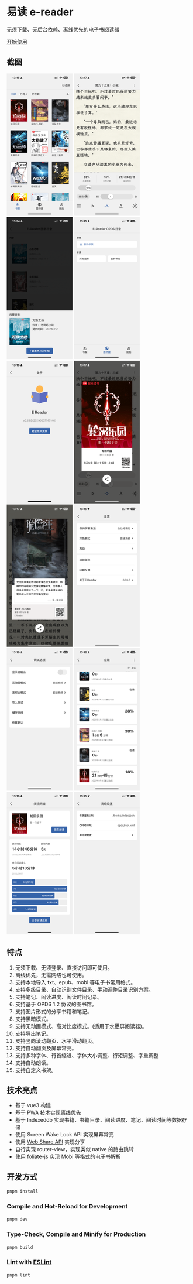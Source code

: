 # 易读 e-reader

无须下载、无后台依赖、离线优先的电子书阅读器

[开始使用](https://qwertyyb.github.io/e-reader/)

## 截图

<img src="./snapshots/书架.PNG" alt="书架" width="180" />
<img src="./snapshots/阅读界面.PNG" alt="阅读界面" width="180" />
<img src="./snapshots/OPDS%20内容.PNG" alt="OPDS 内容" width="180" />
<img src="./snapshots/OPDS%20首页.PNG" alt="OPDS 首页" width="180" />
<img src="./snapshots/关于.PNG" alt="关于" width="180" />
<img src="./snapshots/分享书籍.PNG" alt="分享书籍" width="180" />
<img src="./snapshots/分享段落.PNG" alt="分享段落" width="180" />
<img src="./snapshots/设置.PNG" alt="设置" width="180" />
<img src="./snapshots/调试选项.PNG" alt="调试选项" width="180" />
<img src="./snapshots/阅读时间.PNG" alt="阅读时间" width="180" />
<img src="./snapshots/阅读明细.PNG" alt="阅读明细" width="180" />
<img src="./snapshots/高级设置.PNG" alt="高级设置" width="180" />



## 特点

1. 无须下载、无须登录、直接访问即可使用。
2. 离线优先，无需网络也可使用。
3. 支持本地导入 txt、epub、mobi 等电子书常用格式。
4. 支持多级目录、自动识别文件目录、手动调整目录识别方案。
5. 支持笔记、阅读进度、阅读时间记录。
6. 支持基于 OPDS 1.2 协议的图书馆。
7. 支持图片形式的分享书籍和笔记。
8. 支持黑暗模式。
9. 支持无动画模式、高对比度模式。(适用于水墨屏阅读器)。
10. 支持导出笔记。
11. 支持竖向滚动翻页、水平滑动翻页。
12. 支持自动翻页及屏幕常亮。
13. 支持多种字体、行首缩进、字体大小调整、行矩调整、字重调整
14. 支持自动朗读。
15. 支持自定义书架。

## 技术亮点

- 基于 vue3 构建
- 基于 PWA 技术实现离线优先
- 基于 Indexeddb 实现书籍、书籍目录、阅读进度、笔记、阅读时间等数据存储
- 使用 Screen Wake Lock API 实现屏幕常亮
- 使用 [Web Share API](https://developer.mozilla.org/en-US/docs/Web/API/Navigator/share) 实现分享
- 自行实现 router-view，实现类似 native 的路由跳转
- 使用 foliate-js 实现 Mobi 等格式的电子书解析

## 开发方式

```sh
pnpm install
```

### Compile and Hot-Reload for Development

```sh
pnpm dev
```

### Type-Check, Compile and Minify for Production

```sh
pnpm build
```

### Lint with [ESLint](https://eslint.org/)

```sh
pnpm lint
```